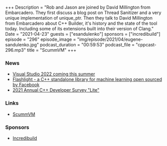 +++
Description = "Rob and Jason are joined by David Millington from Embarcadero. They first discuss a blog post on Thread Sanitizer and a very unique implementation of unique_ptr. Then they talk to David Millington from Embarcadero about C++ Builder, it's history and the state of the tool today. Including some of its extensions built into their version of Clang."
Date = "2021-04-23"
guests = ["esandulenko"]
sponsors = ["incredibuild"]
episode = "296"
episode_image = "img/episode/2021/04/eugene-sandulenko.jpg"
podcast_duration = "00:59:53"
podcast_file = "cppcast-296.mp3"
title = "ScummVM"
+++

### News ###

 - [Visual Studio 2022 coming this summer](https://devblogs.microsoft.com/visualstudio/visual-studio-2022/)
 - [Flashlight - a C++ standalone library for machine learning open sourced by Facebook](https://github.com/flashlight/flashlight)
 - [2021 Annual C++ Developer Survey "Lite"](https://isocpp.org/files/papers/CppDevSurvey-2021-04-summary.pdf)

### Links ###

 - [ScummVM](https://www.scummvm.org/)

### Sponsors ###

- [Incredibuild](https://www.incredibuild.com/cppcast)
